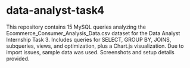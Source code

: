 # data-analyst-task4
This repository contains 15 MySQL queries analyzing the Ecommerce_Consumer_Analysis_Data.csv dataset for the Data Analyst Internship Task 3. Includes queries for SELECT, GROUP BY, JOINS, subqueries, views, and optimization, plus a Chart.js visualization. Due to import issues, sample data was used. Screenshots and setup details provided.
